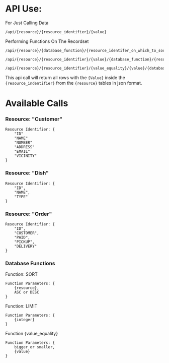 # API Use:

For Just Calling Data
```
/api/{resource}/{resource_identifier}/{value}
```

Performing Functions On The Recordset
```
/api/{resource}/{database_function}/{resource_identifer_on_which_to_sort}/{sort_by}

/api/{resource}/{resource_identifier}/{value}/{database_function}/{resource_identifer_on_which_to_sort}/{sort_by}

/api/{resource}/{resource_identifier}/{value_equality}/{value}/{database_function}/{resource_identifer_on_which_to_sort}/{sort_by}
```

This api call will return all rows with the `{Value}` inside the `{resource_indentifier}` from the `{resource}` tables in json format.

# Available Calls

### Resource: "Customer"
```
Resource Identifier: {
    "ID"
    "NAME"
    "NUMBER"
    "ADDRESS"
    "EMAIL"
    "VICINITY"
}
```
### Resource: "Dish" 
```
Resource Identifier: {
    "ID",
	"NAME",
	"TYPE"
}
```
### Resource: "Order"
```
Resource Identifier: {
    "ID",
    "CUSTOMER",
    "PAID",
    "PICKUP",
    "DELIVERY"
}
```

### Database Functions

Function: SORT

```
Function Parameters: {
    {resource},
    ASC or DESC
}
```

Function: LIMIT

```
Function Parameters: {
    {integer}
}
```

Function {value_equality}

```
Function Parameters: {
    bigger or smaller,
    {value}
}
```
